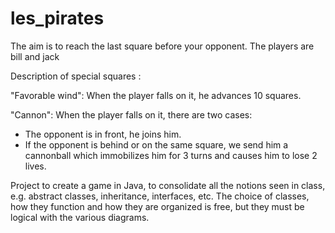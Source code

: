 # les_pirates
The aim is to reach the last square before your opponent. The players are bill and jack


Description of special squares :

"Favorable wind": When the player falls on it, he advances 10 squares.

"Cannon": When the player falls on it, there are two cases:
- The opponent is in front, he joins him.
- If the opponent is behind or on the same square, we send him a cannonball which immobilizes him for 3 turns and causes him to lose 2 lives.


Project to create a game in Java, to consolidate all the notions seen in class, e.g. abstract classes, inheritance, interfaces, etc.
The choice of classes, how they function and how they are organized is free, but they must be logical with the various diagrams. 
